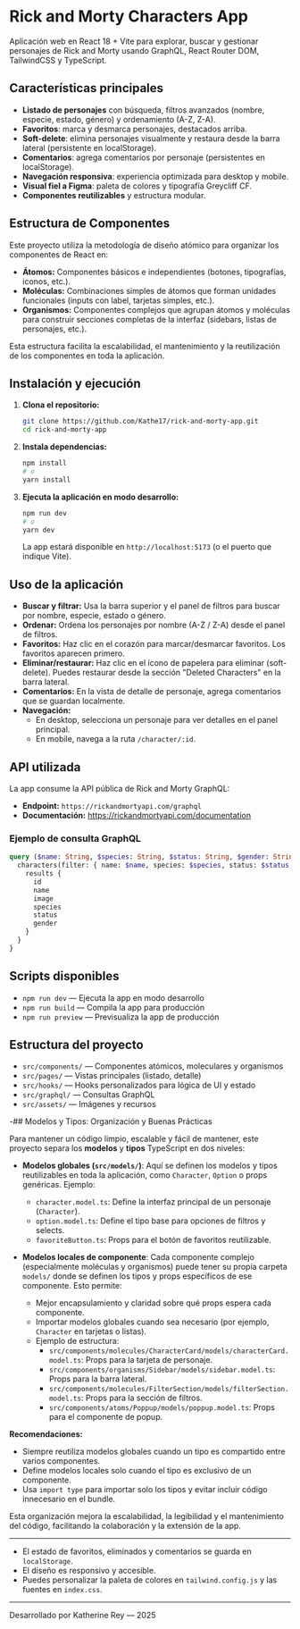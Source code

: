 # Rick and Morty Characters App

Aplicación web en React 18 + Vite para explorar, buscar y gestionar personajes de Rick and Morty usando GraphQL, React Router DOM, TailwindCSS y TypeScript.

## Características principales
- **Listado de personajes** con búsqueda, filtros avanzados (nombre, especie, estado, género) y ordenamiento (A-Z, Z-A).
- **Favoritos**: marca y desmarca personajes, destacados arriba.
- **Soft-delete**: elimina personajes visualmente y restaura desde la barra lateral (persistente en localStorage).
- **Comentarios**: agrega comentarios por personaje (persistentes en localStorage).
- **Navegación responsiva**: experiencia optimizada para desktop y mobile.
- **Visual fiel a Figma**: paleta de colores y tipografía Greycliff CF.
- **Componentes reutilizables** y estructura modular.

## Estructura de Componentes

Este proyecto utiliza la metodología de diseño atómico para organizar los componentes de React en:

- **Átomos:** Componentes básicos e independientes (botones, tipografías, iconos, etc.).
- **Moléculas:** Combinaciones simples de átomos que forman unidades funcionales (inputs con label, tarjetas simples, etc.).
- **Organismos:** Componentes complejos que agrupan átomos y moléculas para construir secciones completas de la interfaz (sidebars, listas de personajes, etc.).

Esta estructura facilita la escalabilidad, el mantenimiento y la reutilización de los componentes en toda la aplicación.

## Instalación y ejecución

1. **Clona el repositorio:**
   ```bash
   git clone https://github.com/Kathe17/rick-and-morty-app.git
   cd rick-and-morty-app
   ```

2. **Instala dependencias:**
   ```bash
   npm install
   # o
   yarn install
   ```

3. **Ejecuta la aplicación en modo desarrollo:**
   ```bash
   npm run dev
   # o
   yarn dev
   ```
   La app estará disponible en `http://localhost:5173` (o el puerto que indique Vite).

## Uso de la aplicación

- **Buscar y filtrar:** Usa la barra superior y el panel de filtros para buscar por nombre, especie, estado o género.
- **Ordenar:** Ordena los personajes por nombre (A-Z / Z-A) desde el panel de filtros.
- **Favoritos:** Haz clic en el corazón para marcar/desmarcar favoritos. Los favoritos aparecen primero.
- **Eliminar/restaurar:** Haz clic en el ícono de papelera para eliminar (soft-delete). Puedes restaurar desde la sección "Deleted Characters" en la barra lateral.
- **Comentarios:** En la vista de detalle de personaje, agrega comentarios que se guardan localmente.
- **Navegación:**
  - En desktop, selecciona un personaje para ver detalles en el panel principal.
  - En mobile, navega a la ruta `/character/:id`.

## API utilizada

La app consume la API pública de Rick and Morty GraphQL:
- **Endpoint:** `https://rickandmortyapi.com/graphql`
- **Documentación:** https://rickandmortyapi.com/documentation

### Ejemplo de consulta GraphQL
```graphql
query ($name: String, $species: String, $status: String, $gender: String) {
  characters(filter: { name: $name, species: $species, status: $status, gender: $gender }) {
    results {
      id
      name
      image
      species
      status
      gender
    }
  }
}
```

## Scripts disponibles
- `npm run dev` — Ejecuta la app en modo desarrollo
- `npm run build` — Compila la app para producción
- `npm run preview` — Previsualiza la app de producción

## Estructura del proyecto
- `src/components/` — Componentes atómicos, moleculares y organismos
- `src/pages/` — Vistas principales (listado, detalle)
- `src/hooks/` — Hooks personalizados para lógica de UI y estado
- `src/graphql/` — Consultas GraphQL
- `src/assets/` — Imágenes y recursos

-## Modelos y Tipos: Organización y Buenas Prácticas

Para mantener un código limpio, escalable y fácil de mantener, este proyecto separa los **modelos** y **tipos** TypeScript en dos niveles:

- **Modelos globales (`src/models/`)**: Aquí se definen los modelos y tipos reutilizables en toda la aplicación, como `Character`, `Option` o props genéricas. Ejemplo:
  - `character.model.ts`: Define la interfaz principal de un personaje (`Character`).
  - `option.model.ts`: Define el tipo base para opciones de filtros y selects.
  - `favoriteButton.ts`: Props para el botón de favoritos reutilizable.

- **Modelos locales de componente**: Cada componente complejo (especialmente moléculas y organismos) puede tener su propia carpeta `models/` donde se definen los tipos y props específicos de ese componente. Esto permite:
  - Mejor encapsulamiento y claridad sobre qué props espera cada componente.
  - Importar modelos globales cuando sea necesario (por ejemplo, `Character` en tarjetas o listas).
  - Ejemplo de estructura:
    - `src/components/molecules/CharacterCard/models/characterCard.model.ts`: Props para la tarjeta de personaje.
    - `src/components/organisms/Sidebar/models/sidebar.model.ts`: Props para la barra lateral.
    - `src/components/molecules/FilterSection/models/filterSection.model.ts`: Props para la sección de filtros.
    - `src/components/atoms/Poppup/models/poppup.model.ts`: Props para el componente de popup.

**Recomendaciones:**
- Siempre reutiliza modelos globales cuando un tipo es compartido entre varios componentes.
- Define modelos locales solo cuando el tipo es exclusivo de un componente.
- Usa `import type` para importar solo los tipos y evitar incluir código innecesario en el bundle.

Esta organización mejora la escalabilidad, la legibilidad y el mantenimiento del código, facilitando la colaboración y la extensión de la app.

---
- El estado de favoritos, eliminados y comentarios se guarda en `localStorage`.
- El diseño es responsivo y accesible.
- Puedes personalizar la paleta de colores en `tailwind.config.js` y las fuentes en `index.css`.

---

Desarrollado por Katherine Rey — 2025
